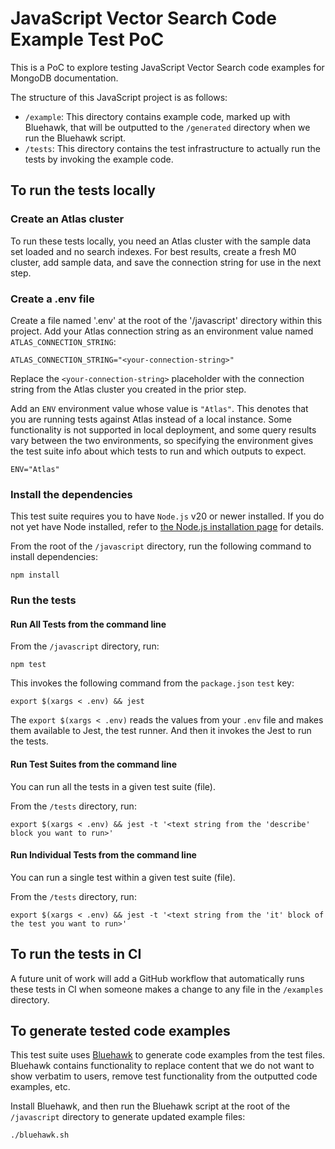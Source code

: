 # JavaScript Vector Search Code Example Test PoC

This is a PoC to explore testing JavaScript Vector Search code examples for
MongoDB documentation.

The structure of this JavaScript project is as follows:

- `/example`: This directory contains example code, marked up with Bluehawk,
  that will be outputted to the `/generated` directory when we run the Bluehawk
  script.
- `/tests`: This directory contains the test infrastructure to actually run
  the tests by invoking the example code.

## To run the tests locally

### Create an Atlas cluster

To run these tests locally, you need an Atlas cluster with the sample data set
loaded and no search indexes. For best results, create a fresh M0 cluster, add
sample data, and save the connection string for use in the next step.

### Create a .env file

Create a file named '.env' at the root of the '/javascript' directory within
this project. Add your Atlas connection string as an environment value named
`ATLAS_CONNECTION_STRING`:

```
ATLAS_CONNECTION_STRING="<your-connection-string>"
```

Replace the `<your-connection-string>` placeholder with the connection
string from the Atlas cluster you created in the prior step.

Add an `ENV` environment value whose value is `"Atlas"`. This denotes that
you are running tests against Atlas instead of a local instance. Some functionality
is not supported in local deployment, and some query results vary between the
two environments, so specifying the environment gives the test suite info about
which tests to run and which outputs to expect.

```
ENV="Atlas"
```

### Install the dependencies

This test suite requires you to have `Node.js` v20 or newer installed. If you
do not yet have Node installed, refer to
[the Node.js installation page](https://nodejs.org/en/download/package-manager)
for details.

From the root of the `/javascript` directory, run the following command to install
dependencies:

```
npm install
```

### Run the tests

#### Run All Tests from the command line

From the `/javascript` directory, run:

```
npm test
```

This invokes the following command from the `package.json` `test` key:

```
export $(xargs < .env) && jest
```

The `export $(xargs < .env)` reads the values from your `.env` file and makes
them available to Jest, the test runner. And then it invokes the Jest to
run the tests.

#### Run Test Suites from the command line

You can run all the tests in a given test suite (file).

From the `/tests` directory, run:

```
export $(xargs < .env) && jest -t '<text string from the 'describe' block you want to run>'
```

#### Run Individual Tests from the command line

You can run a single test within a given test suite (file).

From the `/tests` directory, run:

```
export $(xargs < .env) && jest -t '<text string from the 'it' block of the test you want to run>'
```

## To run the tests in CI

A future unit of work will add a GitHub workflow that automatically runs these
tests in CI when someone makes a change to any file in the `/examples` directory.

## To generate tested code examples

This test suite uses [Bluehawk](https://github.com/mongodb-university/Bluehawk)
to generate code examples from the test files. Bluehawk contains functionality
to replace content that we do not want to show verbatim to users, remove test
functionality from the outputted code examples, etc.

Install Bluehawk, and then run the Bluehawk script at the root of the `/javascript`
directory to generate updated example files:

```
./bluehawk.sh
```
